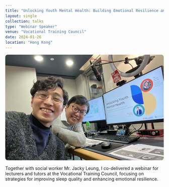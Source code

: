 ```yaml
---
title: "Unlocking Youth Mental Health: Building Emotional Resilience and Strengthening Communication Skills for Teachers"
layout: single
collection: talks
type: "Webinar Speaker"
venue: "Vocational Training Council"
date: 2024-01-26
location: "Hong Kong"
---
```

<img src="/images/talks/Talk_20240126.jpg" alt="Jacky and I preparing for the talk to start" style="max-width: 100%; height: auto; border-radius: 8px;" />

Together with social worker Mr. Jacky Leung, I co-delivered a webinar for lecturers and tutors at the Vocational Training Council, focusing on strategies for improving sleep quality and enhancing emotional resilience.